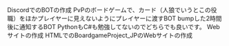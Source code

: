 DiscordでのBOTの作成
PvPのボードゲームで、カード（人狼でいうとこの役職）をほかプレイヤーに見えないようにプレイヤーに渡すBOT
bumpした2時間後に通知するBOT
PythonもC#も勉強してないのでどちらでも良いです。
Webサイトの作成
HTMLでのBoardgameProject_JPのWebサイトの作成
